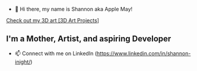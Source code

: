 - 👋 Hi there, my name is Shannon aka Apple May!

[Check out my 3D art [3D Art Projects]](https://www.flickr.com/photos/applemaydesigns/)
## I'm a Mother, Artist, and aspiring Developer

- 📫 Connect with me on LinkedIn (https://www.linkedin.com/in/shannon-inight/)
<!---
sinight85/sinight85 is a ✨ special ✨ repository because its `README.md` (this file) appears on your GitHub profile.
You can click the Preview link to take a look at your changes.
--->
